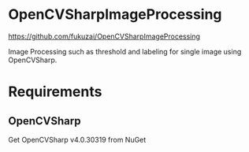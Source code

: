 # OpenCVSharpImageProcessing
https://github.com/fukuzai/OpenCVSharpImageProcessing

Image Processing such as threshold and labeling for single image using OpenCVSharp.

# Requirements
## OpenCVSharp
   Get OpenCVSharp v4.0.30319 from NuGet




